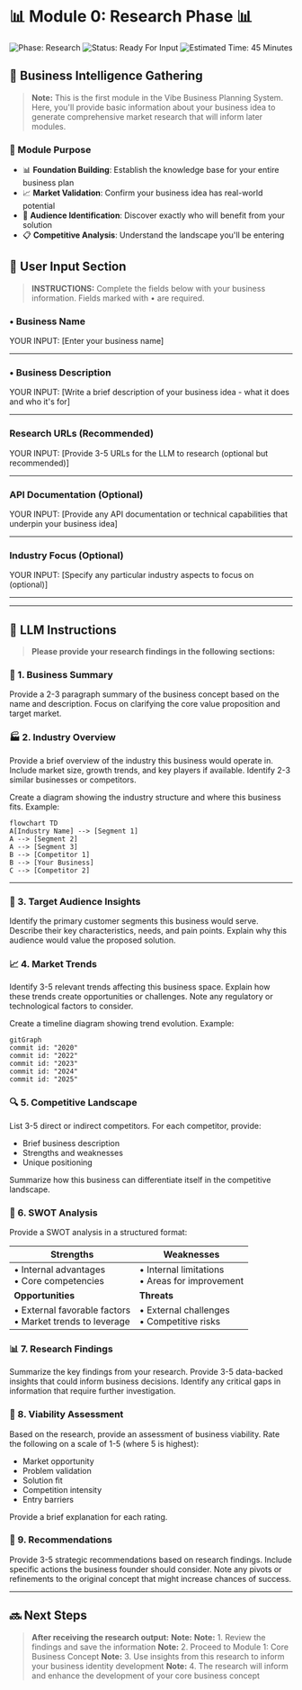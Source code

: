 # 📊 Module 0: Research Phase 📊

![Phase: Research](https://img.shields.io/badge/Phase-Research-5BCEFA?style=for-the-badge)
![Status: Ready For Input](https://img.shields.io/badge/Status-Ready_For_Input-22C55E?style=for-the-badge)
![Estimated Time: 45 Minutes](https://img.shields.io/badge/Estimated_Time-45_Minutes-F5A9B8?style=flat-square)

## 🔎 Business Intelligence Gathering

> **Note:** This is the first module in the Vibe Business Planning System. Here, you'll provide basic information about your business idea to generate comprehensive market research that will inform later modules.

### 🚀 Module Purpose

- 📊 **Foundation Building**: Establish the knowledge base for your entire business plan
- 📈 **Market Validation**: Confirm your business idea has real-world potential
- 👥 **Audience Identification**: Discover exactly who will benefit from your solution
- 📋 **Competitive Analysis**: Understand the landscape you'll be entering

## 📝 User Input Section

> **INSTRUCTIONS:** Complete the fields below with your business information. Fields marked with • are required.

### • **Business Name**
YOUR INPUT: [Enter your business name]

---

### • **Business Description**
YOUR INPUT: [Write a brief description of your business idea - what it does and who it's for]

---

### **Research URLs** (Recommended)
YOUR INPUT: [Provide 3-5 URLs for the LLM to research (optional but recommended)]

---

### **API Documentation** (Optional)
YOUR INPUT: [Provide any API documentation or technical capabilities that underpin your business idea]

---

### **Industry Focus** (Optional)
YOUR INPUT: [Specify any particular industry aspects to focus on (optional)]

---

---

## 📓 LLM Instructions

> **Please provide your research findings in the following sections:**

### 🔎 1. Business Summary

Provide a 2-3 paragraph summary of the business concept based on the name and description. Focus on clarifying the core value proposition and target market.

### 🏭 2. Industry Overview

Provide a brief overview of the industry this business would operate in. Include market size, growth trends, and key players if available. Identify 2-3 similar businesses or competitors.

Create a diagram showing the industry structure and where this business fits. Example:
```mermaid
flowchart TD
A[Industry Name] --> [Segment 1]
A --> [Segment 2]
A --> [Segment 3]
B --> [Competitor 1]
B --> [Your Business]
C --> [Competitor 2]
```


---


### 👥 3. Target Audience Insights

Identify the primary customer segments this business would serve. Describe their key characteristics, needs, and pain points. Explain why this audience would value the proposed solution.

### 📈 4. Market Trends

Identify 3-5 relevant trends affecting this business space. Explain how these trends create opportunities or challenges. Note any regulatory or technological factors to consider.

Create a timeline diagram showing trend evolution. Example:
```mermaid
gitGraph
commit id: "2020"
commit id: "2022"
commit id: "2023"
commit id: "2024"
commit id: "2025"
```

### 🔍 5. Competitive Landscape

List 3-5 direct or indirect competitors. For each competitor, provide:
- Brief business description
- Strengths and weaknesses
- Unique positioning

Summarize how this business can differentiate itself in the competitive landscape.

### 📑 6. SWOT Analysis

Provide a SWOT analysis in a structured format:

| **Strengths** | **Weaknesses** |
|--------------|----------------|
| • Internal advantages<br>• Core competencies | • Internal limitations<br>• Areas for improvement |
| **Opportunities** | **Threats** |
| • External favorable factors<br>• Market trends to leverage | • External challenges<br>• Competitive risks |

### 📊 7. Research Findings

Summarize the key findings from your research. Provide 3-5 data-backed insights that could inform business decisions. Identify any critical gaps in information that require further investigation.

### 💸 8. Viability Assessment

Based on the research, provide an assessment of business viability. Rate the following on a scale of 1-5 (where 5 is highest):
- Market opportunity
- Problem validation
- Solution fit
- Competition intensity
- Entry barriers

Provide a brief explanation for each rating.

### 📌 9. Recommendations

Provide 3-5 strategic recommendations based on research findings. Include specific actions the business founder should consider. Note any pivots or refinements to the original concept that might increase chances of success.


---

## 🔜 Next Steps

> **After receiving the research output:**
> **Note:** 
> **Note:** 1. Review the findings and save the information
> **Note:** 2. Proceed to Module 1: Core Business Concept
> **Note:** 3. Use insights from this research to inform your business identity development
> **Note:** 4. The research will inform and enhance the development of your core business concept
